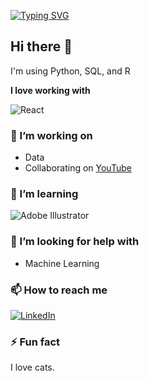 [![Typing SVG](https://readme-typing-svg.demolab.com?font=Cormorant&weight=900&size=30&pause=1000&color=289900&background=000000&random=false&width=435&lines=Hello!+Hola!+%E4%BD%A0%E5%A5%BD!;Welcome+to+my+GitHub+%F0%9F%92%BB)](https://git.io/typing-svg)

## Hi there 👋

I'm using Python, SQL, and R 

**I love working with**

<div display="flex">
  <img src="https://img.shields.io/badge/react-%2320232a.svg?style=for-the-badge&logo=react&logoColor=%2361DAFB" alt="React"/>
</div>

### 🔭 I’m working on

- Data
- Collaborating on [YouTube](https://www.youtube.com/) 

### 🌱 I’m learning

<div display="flex">
  <img src="https://img.shields.io/badge/adobe%20illustrator-%23FF9A00.svg?style=for-the-badge&logo=adobe%20illustrator&logoColor=white" alt="Adobe Illustrator"/>
</div>

### 🤔 I’m looking for help with

- Machine Learning

### 📫 How to reach me

<div display="flex">
  <a href="https://www.linkedin.com">
    <img src="https://img.shields.io/badge/linkedin-%230077B5.svg?style=for-the-badge&logo=linkedin&logoColor=white" alt="LinkedIn"/>
  </a>
</div>

### ⚡ Fun fact

I love cats.

<!--
